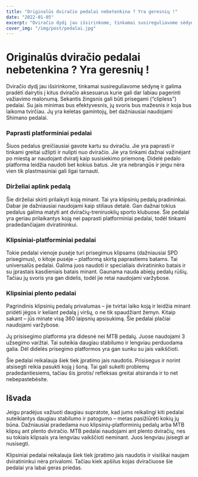 ```yaml
---
title: "Originalūs dviračio pedalai nebetenkina ? Yra geresnių !"
date: "2022-01-05"
excerpt: "Dviračio dydį jau išsirinkome, tinkamai susireguliavome sėdynę ir galima pradėti dairytis į kitus dviračio aksesuarus"
cover_img: "/img/post/pedalai.jpg"
---
```


# Originalūs dviračio pedalai nebetenkina ? Yra geresnių !

Dviračio dydį jau išsirinkome, tinkamai susireguliavome sėdynę ir galima pradėti dairytis į kitus dviračio aksesuarus kurie gali dar labiau pagerinti važiavimo malonumą. Sekantis žingsnis gali būti prisegami (“clipless”) pedalai. Su jais minimas bus efektyvesnis, jų svoris bus mažesnis ir koja bus laikoma tvirčiau. Jų yra keletas gamintojų, bet dažniausiai naudojami Shimano pedalai.

### Paprasti platforminiai pedalai

Šiuos pedalus greičiausiai gavote kartu su dviračiu. Jie yra paprasti ir tinkami greitai užlipti ir nulipti nuo dviračio. Jie yra tinkami dažnai važinėjant po miestą ar naudojant dviratį kaip susisiekimo priemonę. Didelė pedalo platforma leidžia naudoti bet kokius batus. Jie yra nebrangūs ir jeigu nėra vien tik plastmasiniai gali ilgai tarnauti.

### Dirželiai aplink pedalą

Šie dirželiai skirti prilaikyti koją minant. Tai yra klipsinių pedalų pradininkai. Dabar jie dažniausiai naudojami kaip stiliaus detalė. Gan dažnai tokius pedalus galima matyti ant dviračių-treniruoklių sporto klubuose. Šie pedalai yra geriau prilaikantys koją nei paprasti platforminiai pedalai, todėl tinkami pradedančiajam dviratininkui.

### Klipsiniai-platforminiai pedalai

Tokie pedalai vienoje pusėje turi prisegimus klipsams (dažniausiai SPD prisegimus), o kitoje pusėje – platformą skirtą paprastiems batams. Tai universalūs pedalai. Galima juos naudoti ir specialiais dviratininko batais ir su įprastais kasdieniais batais minant. Gaunama nauda abiejų pedalų rūšių. Tačiau jų svoris yra gan didelis, todėl jie retai naudojami varžybose.

### Klipsiniai plento pedalai

Pagrindinis klipsinių pedalų privalumas – jie tvirtai laiko koją ir leidžia minant pridėti jėgos ir keliant pedalą į viršų, o ne tik spaudžiant žemyn. Kitaip sakant – jūs minate visą 360 laipsnių apsisukimą. Šie pedalai plačiai naudojami varžybose.

Jų prisisegimo platforma yra didesnė nei MTB pedalų. Juose naudojami 3 užsegimo varžtai. Tai suteikia daugiau stabilumo ir lengviau perduodama galia. Dėl didelės prisegimo platformos yra gan sunku su jais vaikščioti.

Šie pedalai reikalauja šiek tiek įpratimo jais naudotis. Prisisegus ir norint atsisegti reikia pasukti koją į šoną. Tai gali sukelti problemų pradedantiesiems, tačiau šis įprotis/ refleksas greitai atsiranda ir to net nebepastebėsite.

## Išvada

Jeigu pradėjus važiuoti daugiau supratote, kad jums reikalingi kiti pedalai suteikiantys daugiau stabilumo ir patogumo – metas pasižiūrėti kokių jų būna. Dažniausiai pradedama nuo klipsinių-platforminių pedalų arba MTB klipsų ant plento dviračio. MTB pedalai naudojami ant plento dviračių, nes su tokiais klipsais yra lengviau vaikščioti neminant. Juos lengviau įsisegti ar nusisegti.

Klipsiniai pedalai reikalauja šiek tiek įpratimo jais naudotis ir visiškai naujam dviratininkui nėra privalomi. Tačiau kiek apšilus kojas dviračiuose šie pedalai yra labai geras priedas.

